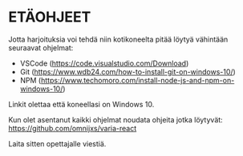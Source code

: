 
<h1>ETÄOHJEET</h1>

Jotta harjoituksia voi tehdä niin kotikoneelta pitää löytyä vähintään seuraavat ohjelmat:

* VSCode (https://code.visualstudio.com/Download)
* Git (https://www.wdb24.com/how-to-install-git-on-windows-10/) 
* NPM (https://www.techomoro.com/install-node-js-and-npm-on-windows-10/)

Linkit olettaa että koneellasi on 
Windows 10.

Kun olet asentanut kaikki ohjelmat noudata ohjeita jotka löytyvät: https://github.com/omnijxs/varia-react

Laita sitten opettajalle viestiä. 